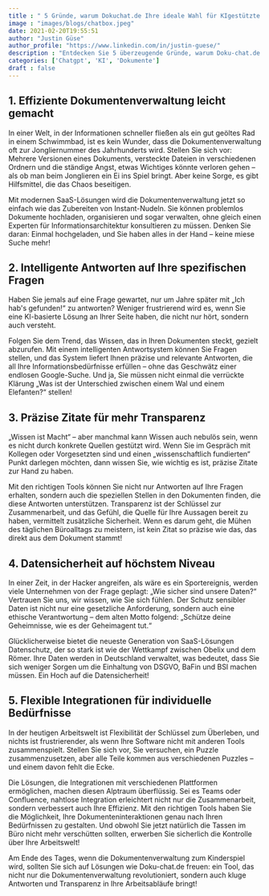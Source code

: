 ```yaml
---
title : " 5 Gründe, warum Dokuchat.de Ihre ideale Wahl für KIgestützte Dokumentation ist"
image : "images/blogs/chatbox.jpeg"
date: 2021-02-20T19:55:51
author: "Justin Güse"
author_profile: "https://www.linkedin.com/in/justin-guese/"
description : "Entdecken Sie 5 überzeugende Gründe, warum Doku-chat.de die beste Lösung für KI-gestützte Dokumentation ist. DSGVO-konform, individuell anpassbar und benutzerfreundlich!"
categories: ['Chatgpt', 'KI', 'Dokumente']
draft : false
---
```


## 1. Effiziente Dokumentenverwaltung leicht gemacht  

In einer Welt, in der Informationen schneller fließen als ein gut geöltes Rad in einem Schwimmbad, ist es kein Wunder, dass die Dokumentenverwaltung oft zur Jongliernummer des Jahrhunderts wird. Stellen Sie sich vor: Mehrere Versionen eines Dokuments, versteckte Dateien in verschiedenen Ordnern und die ständige Angst, etwas Wichtiges könnte verloren gehen – als ob man beim Jonglieren ein Ei ins Spiel bringt. Aber keine Sorge, es gibt Hilfsmittel, die das Chaos beseitigen. 

Mit modernen SaaS-Lösungen wird die Dokumentenverwaltung jetzt so einfach wie das Zubereiten von Instant-Nudeln. Sie können problemlos Dokumente hochladen, organisieren und sogar verwalten, ohne gleich einen Experten für Informationsarchitektur konsultieren zu müssen. Denken Sie daran: Einmal hochgeladen, und Sie haben alles in der Hand – keine miese Suche mehr! 

## 2. Intelligente Antworten auf Ihre spezifischen Fragen  

Haben Sie jemals auf eine Frage gewartet, nur um Jahre später mit „Ich hab's gefunden!“ zu antworten? Weniger frustrierend wird es, wenn Sie eine KI-basierte Lösung an Ihrer Seite haben, die nicht nur hört, sondern auch versteht. 

Folgen Sie dem Trend, das Wissen, das in Ihren Dokumenten steckt, gezielt abzurufen. Mit einem intelligenten Antwortsystem können Sie Fragen stellen, und das System liefert Ihnen präzise und relevante Antworten, die all Ihre Informationsbedürfnisse erfüllen – ohne das Geschwätz einer endlosen Google-Suche. Und ja, Sie müssen nicht einmal die verrückte Klärung „Was ist der Unterschied zwischen einem Wal und einem Elefanten?“ stellen! 

## 3. Präzise Zitate für mehr Transparenz  

„Wissen ist Macht“ – aber manchmal kann Wissen auch nebulös sein, wenn es nicht durch konkrete Quellen gestützt wird. Wenn Sie im Gespräch mit Kollegen oder Vorgesetzten sind und einen „wissenschaftlich fundierten“ Punkt darlegen möchten, dann wissen Sie, wie wichtig es ist, präzise Zitate zur Hand zu haben. 

Mit den richtigen Tools können Sie nicht nur Antworten auf Ihre Fragen erhalten, sondern auch die speziellen Stellen in den Dokumenten finden, die diese Antworten unterstützen. Transparenz ist der Schlüssel zur Zusammenarbeit, und das Gefühl, die Quelle für Ihre Aussagen bereit zu haben, vermittelt zusätzliche Sicherheit. Wenn es darum geht, die Mühen des täglichen Büroalltags zu meistern, ist kein Zitat so präzise wie das, das direkt aus dem Dokument stammt! 

## 4. Datensicherheit auf höchstem Niveau  

In einer Zeit, in der Hacker angreifen, als wäre es ein Sportereignis, werden viele Unternehmen von der Frage geplagt: „Wie sicher sind unsere Daten?“ Vertrauen Sie uns, wir wissen, wie Sie sich fühlen. Der Schutz sensibler Daten ist nicht nur eine gesetzliche Anforderung, sondern auch eine ethische Verantwortung – dem alten Motto folgend: „Schütze deine Geheimnisse, wie es der Geheimagent tut.“ 

Glücklicherweise bietet die neueste Generation von SaaS-Lösungen Datenschutz, der so stark ist wie der Wettkampf zwischen Obelix und dem Römer. Ihre Daten werden in Deutschland verwaltet, was bedeutet, dass Sie sich weniger Sorgen um die Einhaltung von DSGVO, BaFin und BSI machen müssen. Ein Hoch auf die Datensicherheit!  

## 5. Flexible Integrationen für individuelle Bedürfnisse  

In der heutigen Arbeitswelt ist Flexibilität der Schlüssel zum Überleben, und nichts ist frustrierender, als wenn Ihre Software nicht mit anderen Tools zusammenspielt. Stellen Sie sich vor, Sie versuchen, ein Puzzle zusammenzusetzen, aber alle Teile kommen aus verschiedenen Puzzles – und einem davon fehlt die Ecke. 

Die Lösungen, die Integrationen mit verschiedenen Plattformen ermöglichen, machen diesen Alptraum überflüssig. Sei es Teams oder Confluence, nahtlose Integration erleichtert nicht nur die Zusammenarbeit, sondern verbessert auch Ihre Effizienz. Mit den richtigen Tools haben Sie die Möglichkeit, Ihre Dokumenteninteraktionen genau nach Ihren Bedürfnissen zu gestalten. Und obwohl Sie jetzt natürlich die Tassen im Büro nicht mehr verschütten sollten, erwerben Sie sicherlich die Kontrolle über Ihre Arbeitswelt! 

Am Ende des Tages, wenn die Dokumentenverwaltung zum Kinderspiel wird, sollten Sie sich auf Lösungen wie Doku-chat.de freuen: ein Tool, das nicht nur die Dokumentenverwaltung revolutioniert, sondern auch kluge Antworten und Transparenz in Ihre Arbeitsabläufe bringt!